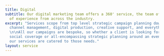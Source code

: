 ```yaml
---
title: Digital
subtitle: Our digital marketing team offers a 360' service, the team offering a range
  of experience from across the industry.
excerpt: "Services scope from top level strategic campaign planning down to social
  channel management, digital production, creative support, and everything in between.
  \n\nAll our campaigns are bespoke, so whether a client is looking for day-to-day
  social coverage or all-encompassing strategic planning around an event or release,
  our services are catered to those needs."
layout: service
---
```


